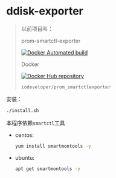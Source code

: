 # ddisk-exporter

> 以前项目叫：
>
> prom-smartctl-exporter
>
> [![Docker Automated build](https://img.shields.io/docker/automated/iodeveloper/prom_smartctlexporter.svg)](https://hub.docker.com/r/iodeveloper/prom_smartctlexporter/)
>
> Docker
>
> [![Docker Hub repository](http://dockeri.co/image/iodeveloper/prom_smartctlexporter)](https://registry.hub.docker.com/u/iodeveloper/prom_smartctlexporter/)
>
> `iodeveloper/prom_smartctlexporter`

安装：

```bash
./install.sh
```

本程序依赖`smartctl`工具

* centos:

  ```bash
  yum install smartmontools -y
  ```

* ubuntu:

  ```bash
  apt get smartmontools -y
  ```

  

